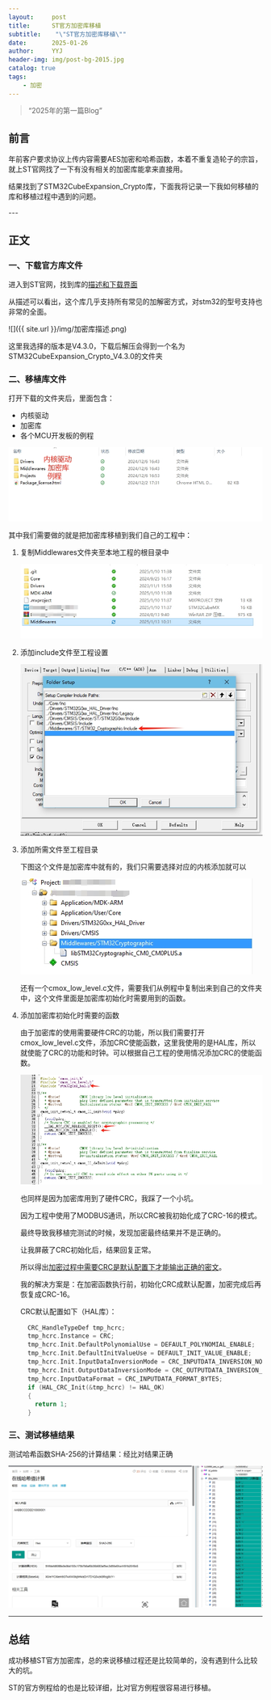 ```yaml
---
layout:     post
title:      ST官方加密库移植
subtitle:    "\"ST官方加密库移植\""
date:       2025-01-26
author:     YYJ
header-img: img/post-bg-2015.jpg
catalog: true
tags:
    - 加密
---
```


> “2025年的第一篇Blog”


## 前言

年前客户要求协议上传内容需要AES加密和哈希函数，本着不重复造轮子的宗旨，就上ST官网找了一下有没有相关的加密库能拿来直接用。

结果找到了STM32CubeExpansion_Crypto库，下面我将记录一下我如何移植的库和移植过程中遇到的问题。

<p id = "build"></p>
---

## 正文

### 一、下载官方库文件

进入到ST官网，找到库的[描述和下载界面](https://www.st.com.cn/zh/embedded-software/x-cube-cryptolib.html )

从描述可以看出，这个库几乎支持所有常见的加解密方式，对stm32的型号支持也非常的全面。

![]({{ site.url }}/img/加密库描述.png)

这里我选择的版本是V4.3.0，下载后解压会得到一个名为STM32CubeExpansion_Crypto_V4.3.0的文件夹



### 二、移植库文件

打开下载的文件夹后，里面包含：

- 内核驱动
- 加密库
- 各个MCU开发板的例程

![移植ST官方加密库1](/assets/移植ST官方加密库1.png)

其中我们需要做的就是把加密库移植到我们自己的工程中：

1. 复制Middlewares文件夹至本地工程的根目录中

   ![移植ST官方加密库2](..\img\移植ST官方加密库2.png)

2. 添加include文件至工程设置

   ![](..\img\移植ST官方加密库4.png)

3. 添加所需文件至工程目录

   下图这个文件是加密库中就有的，我们只需要选择对应的内核添加就可以

   ![移植ST官方加密库6](..\img\移植ST官方加密库6.png)

   还有一个cmox_low_level.c文件，需要我们从例程中复制出来到自己的文件夹中，这个文件里面是加密库初始化时需要用到的函数。

4. 添加加密库初始化时需要的函数

   由于加密库的使用需要硬件CRC的功能，所以我们需要打开cmox_low_level.c文件，添加CRC使能函数，这里我使用的是HAL库，所以就使能了CRC的功能和时钟。可以根据自己工程的使用情况添加CRC的使能函数。

   ![移植ST官方加密库10](..\img\移植ST官方加密库10.png)

   也同样是因为加密库用到了硬件CRC，我踩了一个小坑。

   因为工程中使用了MODBUS通讯，所以CRC被我初始化成了CRC-16的模式。

   最终导致我移植完测试的时候，发现加密最终结果并不是正确的。

   让我屏蔽了CRC初始化后，结果回复正常。

   所以得出<u>加密过程中需要CRC是默认配置下才能输出正确的密文</u>。

   我的解决方案是：在加密函数执行前，初始化CRC成默认配置，加密完成后再恢复成CRC-16。
   
   CRC默认配置如下（HAL库）：

   ```c
     CRC_HandleTypeDef tmp_hcrc;     
     tmp_hcrc.Instance = CRC;
     tmp_hcrc.Init.DefaultPolynomialUse = DEFAULT_POLYNOMIAL_ENABLE;
     tmp_hcrc.Init.DefaultInitValueUse = DEFAULT_INIT_VALUE_ENABLE;
     tmp_hcrc.Init.InputDataInversionMode = CRC_INPUTDATA_INVERSION_NONE;
     tmp_hcrc.Init.OutputDataInversionMode = CRC_OUTPUTDATA_INVERSION_DISABLE;
     tmp_hcrc.InputDataFormat = CRC_INPUTDATA_FORMAT_BYTES;
     if (HAL_CRC_Init(&tmp_hcrc) != HAL_OK)
     {
       return 1;
     }
   ```
   
   

### 三、测试移植结果

测试哈希函数SHA-256的计算结果：经比对结果正确

![移植ST官方加密库13](..\img\移植ST官方加密库13.png)



---

## 总结

成功移植ST官方加密库，总的来说移植过程还是比较简单的，没有遇到什么比较大的坑。

ST的官方例程给的也是比较详细，比对官方例程很容易进行移植。
